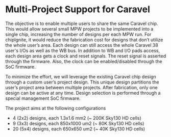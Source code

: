 # Multi-Project Support for Caravel
The objective is to enable multiple users to share the same Caravel chip.  This would allow several small MPW projects to be implemented into a single chip, increasing the number of designs per each MPW run. For chipIgnite, it would reduce the fabrication cost for designs that don’t utilize the whole user’s area. Each design can still access the whole Caravel 38 user's I/Os as well as the WB bus. In addition to WB and I/O pads access, each design area gets a clock and reset signals. The reset signal is asserted through the firmware. Also, the clock can be enabled/disabled through the SoC firmware.


To minimize the effort, we will leverage the existing Caravel chip design through a custom user’s project design. This unique design partitions the user’s project area between multiple projects. After fabrication, only one design can be active at any time. Design selection is performed through a special management SoC firmware. 

The project aims at the following configurations
- 4 (2x2) designs, each 1.3x1.6 mm2 (~ 200K Sky130 HD cells)
- 9 (3x3) designs, each 850x1000 um2 (~ 80K Sky130 HD cells)
- 20 (5x4) designs, each 650x650 um2 (~ 40K Sky130 HD cells)
